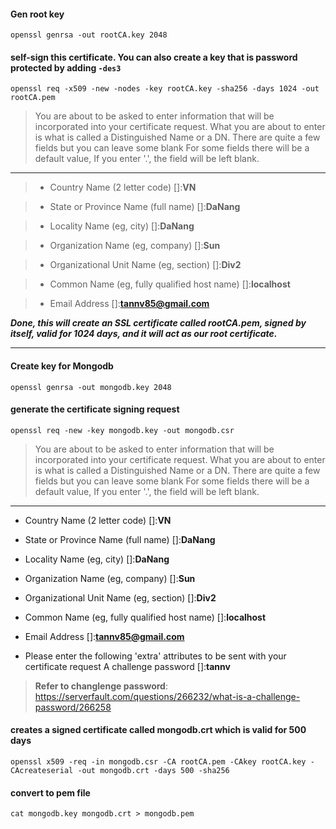 
#### Gen root key 
    openssl genrsa -out rootCA.key 2048
#### self-sign this certificate. You can also create a key that is password protected by adding `-des3`
    openssl req -x509 -new -nodes -key rootCA.key -sha256 -days 1024 -out rootCA.pem

>You are about to be asked to enter information that will be incorporated
into your certificate request. What you are about to enter is what is called a Distinguished Name or a DN.
There are quite a few fields but you can leave some blank
For some fields there will be a default value,
If you enter '.', the field will be left blank.
-----
> - Country Name (2 letter code) []:**VN**

> - State or Province Name (full name) []:**DaNang**

> - Locality Name (eg, city) []:**DaNang**

> - Organization Name (eg, company) []:**Sun**

> - Organizational Unit Name (eg, section) []:**Div2**

> - Common Name (eg, fully qualified host name) []:**localhost**

> - Email Address []:**tannv85@gmail.com**

***Done, this will create an SSL certificate called rootCA.pem, signed by itself, valid for 1024 days, and it will act as our root certificate.***
 
---
#### Create key for Mongodb
    openssl genrsa -out mongodb.key 2048
#### generate the certificate signing request
    openssl req -new -key mongodb.key -out mongodb.csr

>You are about to be asked to enter information that will be incorporated
into your certificate request.
What you are about to enter is what is called a Distinguished Name or a DN.
There are quite a few fields but you can leave some blank
For some fields there will be a default value,
If you enter '.', the field will be left blank.
-----
- Country Name (2 letter code) []:**VN**

- State or Province Name (full name) []:**DaNang**

- Locality Name (eg, city) []:**DaNang**

- Organization Name (eg, company) []:**Sun**

- Organizational Unit Name (eg, section) []:**Div2**

-  Common Name (eg, fully qualified host name) []:**localhost**

-  Email Address []:**tannv85@gmail.com**

- Please enter the following 'extra' attributes
to be sent with your certificate request
A challenge password []:**tannv**

> **Refer to changlenge password**: 
     https://serverfault.com/questions/266232/what-is-a-challenge-password/266258

#### creates a signed certificate called mongodb.crt which is valid for 500 days 
    openssl x509 -req -in mongodb.csr -CA rootCA.pem -CAkey rootCA.key -CAcreateserial -out mongodb.crt -days 500 -sha256


#### convert  to pem file 
    cat mongodb.key mongodb.crt > mongodb.pem







